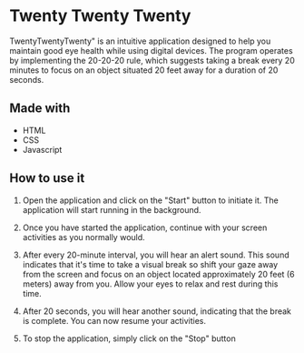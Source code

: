 # Twenty Twenty Twenty

TwentyTwentyTwenty" is an intuitive application designed to help you maintain good eye health while using digital devices. The program operates by implementing the 20-20-20 rule, which suggests taking a break every 20 minutes to focus on an object situated 20 feet away for a duration of 20 seconds.

## Made with

- HTML
- CSS
- Javascript

## How to use it

1. Open the application and click on the "Start" button to initiate it. The application will start running in the background.

2. Once you have started the application, continue with your screen activities as you normally would.

3. After every 20-minute interval, you will hear an alert sound. This sound indicates that it's time to take a visual break so shift your gaze away from the screen and focus on an object located approximately 20 feet (6 meters) away from you. Allow your eyes to relax and rest during this time.

4. After 20 seconds, you will hear another sound, indicating that the break is complete. You can now resume your activities.

5. To stop the application, simply click on the "Stop" button
